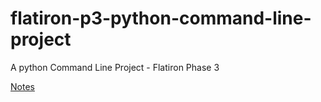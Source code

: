 # flatiron-p3-python-command-line-project
A python Command Line Project - Flatiron Phase 3

[Notes](./notes/nodes.md)